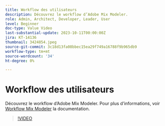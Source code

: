 ```yaml
---
title: Workflow des utilisateurs
description: Découvrez le workflow d’Adobe Mix Modeler.
role: Admin, Architect, Developer, Leader, User
level: Beginner
doc-type: Value Video
last-substantial-update: 2023-10-11T00:00:00Z
jira: KT-14136
thumbnail: 3424854.jpeg
source-git-commit: 3c18d13fa08bbec15ea29f749a16788f9b965db9
workflow-type: tm+mt
source-wordcount: '34'
ht-degree: 0%

---
```



# Workflow des utilisateurs

Découvrez le workflow d’Adobe Mix Modeler. Pour plus d’informations, voir [Workflow Mix Modeler](https://experienceleague.adobe.com/docs/mix-modeler/using/get-started/workflow.html) la documentation.

>[!VIDEO](https://video.tv.adobe.com/v/3424854?learn=on)